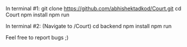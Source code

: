 

In terminal #1:
git clone https://github.com/abhishektadkod/Court.git
cd Court
npm install
npm run

In terminal #2:
(Navigate to /Court)
cd backend
npm install
npm run

Feel free to report bugs ;)
